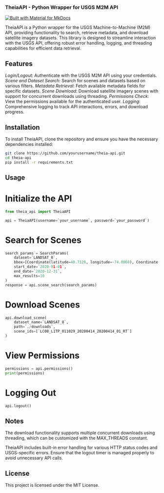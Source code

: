 ### TheiaAPI - Python Wrapper for USGS M2M API
[![Built with Material for MkDocs](https://img.shields.io/badge/Material_for_MkDocs-526CFE?style=for-the-badge&logo=MaterialForMkDocs&logoColor=white)](https://squidfunk.github.io/mkdocs-material/)

TheiaAPI is a Python wrapper for the USGS Machine-to-Machine (M2M) API, providing functionality to search, retrieve metadata, and download satellite imagery datasets. This library is designed to streamline interaction with the USGS API, offering robust error handling, logging, and threading capabilities for efficient data retrieval.

## Features
*Login/Logout*: Authenticate with the USGS M2M API using your credentials.
*Scene and Dataset Search*: Search for scenes and datasets based on various filters.
*Metadata Retrieval*: Fetch available metadata fields for specific datasets.
*Scene Download*: Download satellite imagery scenes with support for concurrent downloads using threading.
*Permissions Check*: View the permissions available for the authenticated user.
*Logging*: Comprehensive logging to track API interactions, errors, and download progress.

## Installation
To install TheiaAPI, clone the repository and ensure you have the necessary dependencies installed:

```bash
git clone https://github.com/yourusername/theia-api.git
cd theia-api
pip install -r requirements.txt
```

## Usage
# Initialize the API
```python
from theia_api import TheiaAPI

api = TheiaAPI(username=`your_username`, password=`your_password`)
```

# Search for Scenes
```python
search_params = SearchParams(
    dataset=`LANDSAT_8`,
    bbox=[Coordinate(latitude=40.7128, longitude=-74.0060), Coordinate(latitude=40.7306, longitude=-73.9352)],
    start_date=`2020-01-01`,
    end_date=`2020-12-31`,
    max_results=10
)
response = api.scene_search(search_params)
```

# Download Scenes
```python
api.download_scene(
    dataset_name=`LANDSAT_8`,
    path=`./downloads`,
    scene_ids=[`LC08_L1TP_011029_20200414_20200414_01_RT`]
)
```

# View Permissions
```python
permissions = api.permissions()
print(permissions)
```

# Logging Out
```python
api.logout()
```

## Notes
The download functionality supports multiple concurrent downloads using threading, 
which can be customized with the MAX_THREADS constant.

TheiaAPI includes built-in error handling for various HTTP status codes and USGS-specific errors.
Ensure that the logout timer is managed properly to avoid unnecessary API calls.

## License
This project is licensed under the MIT License.


